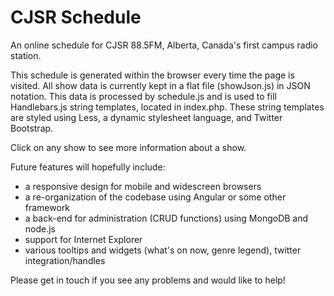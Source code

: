 CJSR Schedule
=============

An online schedule for CJSR 88.5FM, Alberta, Canada's first campus radio station.

This schedule is generated within the browser every time the page is visited.
All show data is currently kept in a flat file (showJson.js) in JSON notation.
This data is processed by schedule.js and is used to fill Handlebars.js string templates, located in index.php.
These string templates are styled using Less, a dynamic stylesheet language, and Twitter Bootstrap.

Click on any show to see more information about a show.

Future features will hopefully include:
  - a responsive design for mobile and widescreen browsers
  - a re-organization of the codebase using Angular or some other framework
  - a back-end for administration (CRUD functions) using MongoDB and node.js
  - support for Internet Explorer
  - various tooltips and widgets (what's on now, genre legend), twitter integration/handles

Please get in touch if you see any problems and would like to help!
